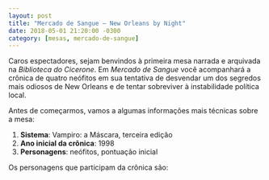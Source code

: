 ```yaml
---
layout: post
title: "Mercado de Sangue – New Orleans by Night"
date: 2018-05-01 21:20:00 -0300
category: [mesas, mercado-de-sangue]
---
```

Caros espectadores, sejam benvindos à primeira mesa narrada e arquivada na _Biblioteca do Cicerone_. Em _Mercado de Sangue_ você acompanhará a crônica de quatro neófitos em sua tentativa de desvendar um dos segredos mais odiosos de New Orleans e de tentar sobreviver à instabilidade política local.

<!--more-->

Antes de começarmos, vamos a algumas informações mais técnicas sobre a mesa:

1. **Sistema**: Vampiro: a Máscara, terceira edição
1. **Ano inicial da crônica**: 1998
1. **Personagens**: neófitos, pontuação inicial

Os personagens que participam da crônica são:
